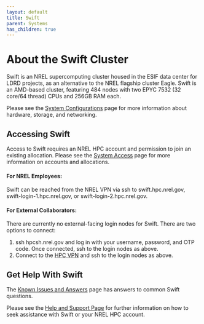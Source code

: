```yaml
---
layout: default
title: Swift
parent: Systems
has_children: true
---
```


# About the Swift Cluster

Swift is an NREL supercomputing cluster housed in the ESIF data center for LDRD projects, as an alternative to the NREL flagship cluster Eagle.  Swift is an AMD-based cluster, featuring 484 nodes with two EPYC 7532 (32 core/64 thread) CPUs and 256GB RAM each.

Please see the [System Configurations](https://nrel.github.io/HPC/Documentation/Systems/) page for more information about hardware, storage, and networking.

## Accessing Swift
Access to Swift requires an NREL HPC account and permission to join an existing allocation. Please see the [System Access](https://www.nrel.gov/hpc/system-access.html) page for more information on accounts and allocations.

#### For NREL Employees:
Swift can be reached from the NREL VPN via ssh to swift.hpc.nrel.gov, swift-login-1.hpc.nrel.gov, or swift-login-2.hpc.nrel.gov.

#### For External Collaborators:
There are currently no external-facing login nodes for Swift. There are two options to connect:

1. ssh hpcsh.nrel.gov and log in with your username, password, and OTP code. Once connected, ssh to the login nodes as above.
1. Connect to the [HPC VPN](https://www.nrel.gov/hpc/vpn-connection.html) and ssh to the login nodes as above.

## Get Help With Swift
The [Known Issues and Answers](https://nrel.github.io/HPC/Documentation/Systems/Swift/known.md) page has answers to common Swift questions. 

Please see the [Help and Support Page](./help.md) for further information on how to seek assistance with Swift or your NREL HPC account. 


